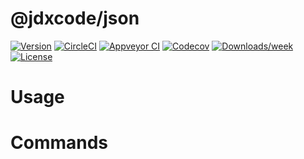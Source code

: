 @jdxcode/json
=============



[![Version](https://img.shields.io/npm/v/@jdxcode/json.svg)](https://npmjs.org/package/@jdxcode/json)
[![CircleCI](https://circleci.com/gh/jdxcode/json/tree/master.svg?style=shield)](https://circleci.com/gh/jdxcode/json/tree/master)
[![Appveyor CI](https://ci.appveyor.com/api/projects/status/github/jdxcode/json?branch=master&svg=true)](https://ci.appveyor.com/project/jdxcode/json/branch/master)
[![Codecov](https://codecov.io/gh/jdxcode/json/branch/master/graph/badge.svg)](https://codecov.io/gh/jdxcode/json)
[![Downloads/week](https://img.shields.io/npm/dw/@jdxcode/json.svg)](https://npmjs.org/package/@jdxcode/json)
[![License](https://img.shields.io/npm/l/@jdxcode/json.svg)](https://github.com/jdxcode/json/blob/master/package.json)

<!-- toc -->
# Usage
<!-- usage -->
# Commands
<!-- commands -->
